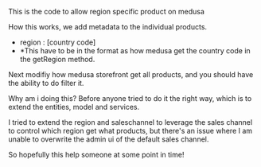This is the code to allow region specific product on medusa

How this works, we add metadata to the individual products.
- region : [country code]
- *This have to be in the format as how medusa get the country code in the getRegion method.

Next modifiy how medusa storefront get all products, and you should have the ability to do filter it.

Why am i doing this?
Before anyone tried to do it the right way, which is to extend the entities, model and services.

I tried to extend the region and saleschannel to leverage the sales channel to control which region get what products, but there's an issue where I am unable to overwrite the admin ui of the default sales channel.

So hopefully this help someone at some point in time!
